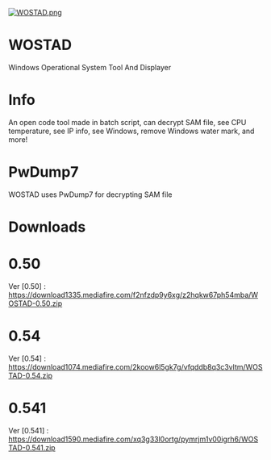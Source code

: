 [![WOSTAD.png](https://i.postimg.cc/vTq666WZ/WOSTAD.png)](https://postimg.cc/JHXhf06f)

# WOSTAD
Windows Operational System Tool And Displayer

  # Info
  An open code tool made in batch script, can decrypt SAM file, see CPU temperature, see IP info, see Windows, remove Windows water mark, and more!
  
  # PwDump7
  WOSTAD uses PwDump7 for decrypting SAM file
  
  # Downloads
  
  # 0.50
  Ver [0.50] : https://download1335.mediafire.com/f2nfzdp9y6xg/z2hqkw67ph54mba/WOSTAD-0.50.zip
  # 0.54
  Ver [0.54] : https://download1074.mediafire.com/2koow6l5gk7g/vfqddb8q3c3vltm/WOSTAD-0.54.zip
  # 0.541
  Ver [0.541] : https://download1590.mediafire.com/xq3g33l0ortg/pymrjm1v00igrh6/WOSTAD-0.541.zip
